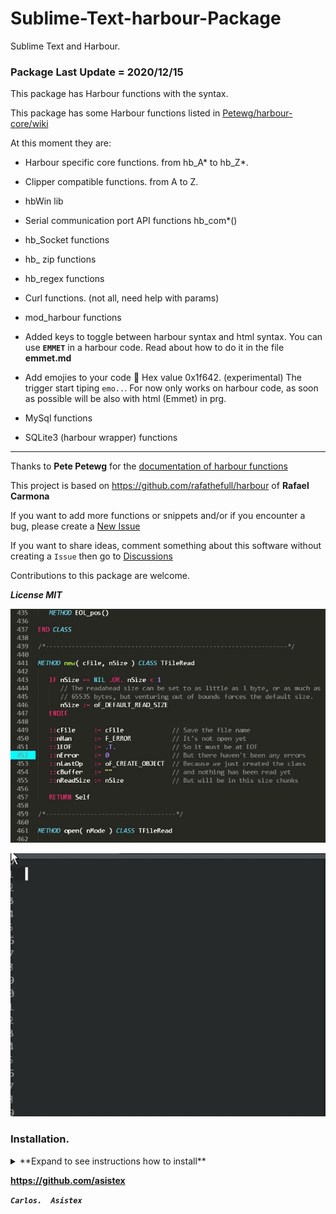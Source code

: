 # Sublime-Text-harbour-Package
Sublime Text and Harbour.

### Package Last Update = 2020/12/15

This package has Harbour functions with the syntax.

This package has some Harbour functions listed in [Petewg/harbour-core/wiki](https://github.com/Petewg/harbour-core/wiki)

At this moment they are:
* Harbour specific core functions. from hb_A* to hb_Z*.
* Clipper compatible functions. from A to Z.
* hbWin lib
* Serial communication port API functions hb_com*()
* hb_Socket functions
* hb_ zip functions
* hb_regex functions
* Curl functions. (not all, need help with params)
* mod_harbour functions
* Added keys to toggle between harbour syntax and html syntax.  You can use **`EMMET`** in a harbour code.  Read about how to do it in the file **emmet.md**

* Add emojies to your code 🙂 Hex value 0x1f642. (experimental) The trigger start tiping `emo..`. For now only works on harbour code, as soon as possible will be also with html (Emmet) in prg.

* MySql functions
* SQLite3 (harbour wrapper) functions


---

Thanks to **Pete Petewg** for the [documentation of harbour functions](https://github.com/Petewg/harbour-core/wiki)

This project is based on https://github.com/rafathefull/harbour of **Rafael Carmona**

If you want to add more functions or snippets and/or if you encounter a bug, please create a
 [New Issue](https://github.com/asistex/Sublime-Text-Harbour-Package/issues)

If you want to share ideas, comment something about this software without creating a `Issue` then go to [Discussions](https://github.com/asistex/Sublime-Text-Harbour-Package/discussions)

Contributions to this package are welcome.

***License MIT***

[![image](https://github.com/asistex/Sublime-Text-harbour-Package/blob/master/slb.jpg)](https://github.com/asistex/Sublime-Text-harbour-Package/)


[![image](https://github.com/asistex/ighoo/blob/master/bin/sublime.gif)](https://github.com/asistex/Sublime-Text-harbour-Package/)

### Installation.

<details><summary>**Expand to see instructions how to install**</summary>

#### Downloading the zip package

* 1- Download the zip file using the green GitHub button `Clone or download` select [download zip option]
     You will get the file **Sublime-Text-harbour-Package-master.zip** on your PC.
* 2- Open Sublime Text
* 3- From Sublime main menu, click on: Preferences > Browse Packages. This will open the windows explorer in the Sublime preferences folder, usually is `.\Sublime Text 3\Packages\` .
* 4- Close Sublime Text 3.
* 5- Copy, move or drag the downloaded file `Sublime-Text-harbour-Package-master.zip` to `.\Sublime Text 3\Packages\`
* 6- Unzip the package there. This will create a folder named **Sublime-Text-harbour-Package-master**
* 7- Rename it to **Sublime-Text-harbour-Package**
* 8- Open Sublime, load a file .prg . Click the label on the statusbar at the right corner and select **harbour** from the list. If the statusbar is hidden then goto **Main menu > View > Syntax**


#### From the command line

If you are a git user, you can install it and keep up to date by cloning the repo directly into your `Packages` directory in the Sublime Text application settings area.

With this method you can get updates of this package using the Git command: **git pull** from the command line.

* 1- Open Sublime Text
* 2- From Sublime main menu, click on: Preferences > Browse Packages. This will open the windows explorer in the Sublime preferences folder, usually is \Sublime Text 3\Packages\
* 3- Close Sublime Text 3.
* 4- Open the command prompt here.  `c:\....\Sublime Text 3\Packages>`
* 5- Copy the following command:
```
     git clone https://github.com/asistex/Sublime-Text-harbour-Package.git
```
* 6- Paste it at the command prompt and press Enter.
* 7- While Sublime is not running delete the session file  **.\Sublime Text 3\Local\Session.sublime_session** and if exist also delete **.\Sublime Text 3\Local\Auto Save Session.sublime_session**
* 8- Open Sublime, load a file `.prg` . Click the label on the statusbar at the right corner and select **harbour** from the list. If the statusbar is hidden then goto **Main menu > View > Syntax**

</details>


**https://github.com/asistex**

***`Carlos.  Asistex`***

